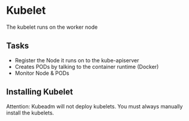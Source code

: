 # Kubelet

The kubelet runs on the worker node

## Tasks

- Register the Node it runs on to the kube-apiserver
- Creates PODs by talking to the container runtime (Docker)
- Monitor Node & PODs

## Installing Kubelet

Attention: Kubeadm will not deploy kubelets.
You must always manually install the kubelets.
